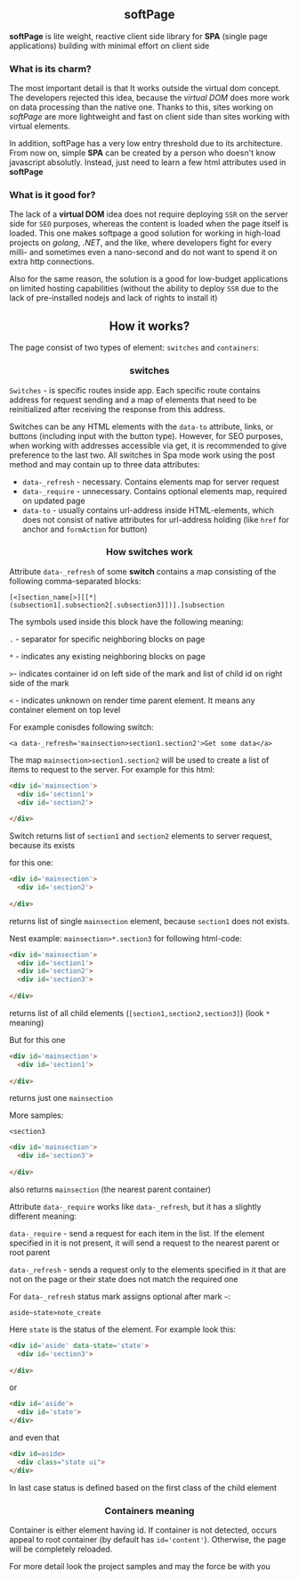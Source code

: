 <h2 align=center> softPage </h2>

**softPage** is lite weight, reactive client side library for **SPA** (single page applications) building with minimal effort on client side

### What is its charm?

The most important detail is that It works outside the virtual dom concept. 
The developers rejected this idea, because the *virtual DOM* does more work on data processing than the native one.
Thanks to this, sites working on *softPage* are more lightweight and fast on client side than sites working with virtual elements.

In addition, softPage has a very low entry threshold due to its architecture. 
From now on, simple **SPA** can be created by a person who doesn't know javascript absolutly. 
Instead, just need to learn a few html attributes used in **softPage**

### What is it good for?

The lack of a **virtual DOM** idea does not require deploying `SSR` on the server side for `SEO` purposes, whereas the content is loaded when the page itself is loaded. 
This one makes softpage a good solution for working in high-load projects on *golang*, *.NET*, and the like, 
where developers fight for every milli- and sometimes even a nano-second and do not want to spend it on extra http connections. 

Also for the same reason, the solution is a good for low-budget applications on limited hosting capabilities 
(without the ability to deploy `SSR` due to the lack of pre-installed nodejs and lack of rights to install it)


<h2 align=center> How it works? </h2>

The page consist of two types of element: `switches` and `containers`:

<h3 align=center> switches </h3>

`Switches` - is specific routes inside app. Each specific route contains address for request sending and a map of elements that need to be reinitialized after receiving the response from this address. 

Switches can be any HTML elements with the `data-to` attribute, links, or buttons (including input with the button type). However, for SEO purposes, when working with addresses accessible via get, it is recommended to give preference to the last two. All switches in Spa mode work using the post method and may contain up to three data attributes:

- `data-_refresh` - necessary. Contains elements map for server request
- `data-_require` - unnecessary. Contains optional elements map, required on updated page
- `data-to` - usually contains url-address inside HTML-elements, which does not consist of native attributes for url-address holding (like `href` for anchor and `formAction` for button)

<h3 align=center> How switches work </h3>

Attribute `data-_refresh` of some **switch** contains a map consisting of the following comma-separated blocks:

```
[<]section_name[>][[*|(subsection1[.subsection2[.subsection3]])].]subsection
```

The symbols used inside this block have the following meaning:

`.` - separator for specific neighboring blocks on page

`*` - indicates any existing neighboring blocks on page

`>`- indicates container id on left side of the mark and list of child id on right side of the mark

`<` - indicates unknown on render time parent element. It means any container element on top level

For example conisdes following switch:

`<a data-_refresh='mainsection>section1.section2'>Get some data</a>`

The map `mainsection>section1.section2` will be used to create a list of items to request to the server. For example for this html:

```html
<div id='mainsection'>
  <div id='section1'>
  <div id='section2'>
    
</div>
```

Switch returns list of `section1` and `section2` elements to server request, because its exists

for this one: 

```html
<div id='mainsection'>
  <div id='section2'>
    
</div>
```
returns list of single `mainsection` element, because `section1` does not exists.

Nest example: `mainsection>*.section3` for following html-code: 

```html
<div id='mainsection'>
  <div id='section1'>
  <div id='section2'>
  <div id='section3'>
    
</div>
```
returns list of all child elements (`[section1,section2,section3]`) (look `*` meaning)

But for this one

```html
<div id='mainsection'>
  <div id='section1'>
    
</div>
```

returns just one `mainsection`

More samples:

`<section3`

```html
<div id='mainsection'>
  <div id='section3'>
    
</div>
```
also returns `mainsection` (the nearest parent container)

Attribute `data-_require` works like `data-_refresh`, but it has a slightly different meaning:

`data-_require` - send a request for each item in the list. If the element specified in it is not present, it will send a request to the nearest parent or root parent

`data-_refresh` - sends a request only to the elements specified in it that are not on the page or their state does not match the required one

For `data-_refresh` status mark assigns optional after mark `~`:

```aside~state>note_create```

Here `state` is the status of the element. For example look this:

```html
<div id='aside' data-state='state'>
  <div id='section3'>
    
</div>
```

or 


```html
<div id='aside'>
  <div id='state'>
</div>
```

and even that

```html
<div id=aside>
  <div class="state ui">
</div>
```

In last case status is defined based on the first class of the child element


<h3 align=center> Containers meaning </h3>

Container is either element having id. If container is not detected, occurs appeal to root container (by default has `id='content'`). Otherwise, the page will be completely reloaded.

For more detail look the project samples and may the force be with you
